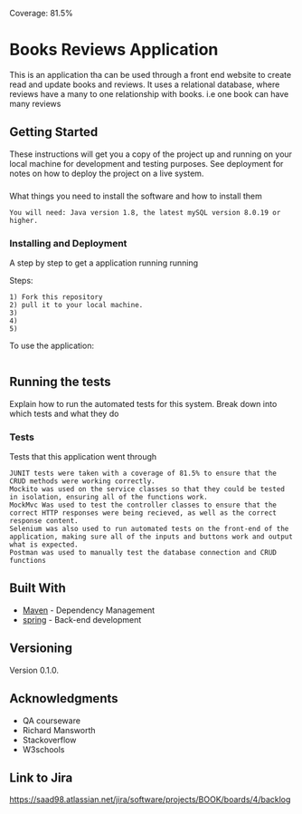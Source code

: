 Coverage: 81.5%
# Books Reviews Application

This is an application tha can be used through a front end website to create read and update books and reviews. It uses a relational database, where reviews have a many to one relationship with books. i.e one book can have many reviews

## Getting Started

These instructions will get you a copy of the project up and running on your local machine for development and testing purposes. See deployment for notes on how to deploy the project on a live system.

###

What things you need to install the software and how to install them

```
You will need: Java version 1.8, the latest mySQL version 8.0.19 or higher.
```

### Installing and Deployment

A step by step to get a application running running

Steps:

```
1) Fork this repository 
2) pull it to your local machine.
3)
4)
5) 
```

To use the application:

```

```



## Running the tests

Explain how to run the automated tests for this system. Break down into which tests and what they do

### Tests 
Tests that this application went through

```
JUNIT tests were taken with a coverage of 81.5% to ensure that the CRUD methods were working correctly. 
Mockito was used on the service classes so that they could be tested in isolation, ensuring all of the functions work.
MockMvc Was used to test the controller classes to ensure that the correct HTTP responses were being recieved, as well as the correct response content.
Selenium was also used to run automated tests on the front-end of the application, making sure all of the inputs and buttons work and output what is expected.
Postman was used to manually test the database connection and CRUD functions
```


## Built With

* [Maven](https://maven.apache.org/) - Dependency Management
* [spring](https://spring.io/) - Back-end development

## Versioning

Version 0.1.0.

## Acknowledgments

* QA courseware
* Richard Mansworth
* Stackoverflow
* W3schools

## Link to Jira 
https://saad98.atlassian.net/jira/software/projects/BOOK/boards/4/backlog